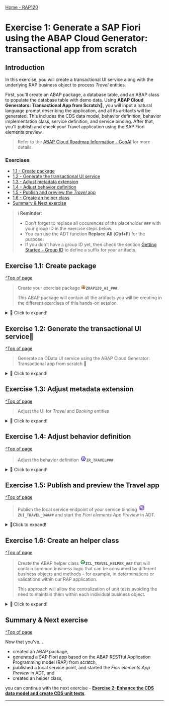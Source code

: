 [Home - RAP120](../../README.md)

# Exercise 1: Generate a SAP Fiori using the ABAP Cloud Generator: transactional app from scratch 

## Introduction

In this exercise, you will create a transactional UI service along with the underlying RAP business object to process _Travel_ entities. 

First, you'll create an ABAP package, a database table, and an ABAP class to populate the database table with demo data. Using **ABAP Cloud Generators: Transactional App from Scratch💎**, you will input a natural language prompt describing the application, and all its artifacts will be generated. This includes the CDS data model, behavior definition, behavior implementation class, service definition, and service binding. After that, you'll publish and check your Travel application using the SAP Fiori elements preview.

> Refer to the [ABAP Cloud Roadmap Information - GenAI](https://help.sap.com/docs/abap-cross-product/roadmap-info/genai?locale=en-US) for more details.

### Exercises
- [1.1 - Create package](#exercise-11-create-package)
- [1.2 - Generate the transactional UI service](#exercise-12-generate-the-transactional-ui-service)
- [1.3 - Adjust metadata extension](#exercise-13-Adjust-metadata-extension)
- [1.4 - Adjust behavior definition](#exercise-14-Adjust-behavior-definition)
- [1.5 - Publish and preview the _Travel_ app](#exercise-15-publish-and-preview-the-travel-app)
- [1.6 - Create an helper class](#exercise-16-create-an-helper-class)
- [Summary & Next exercise](#summary--next-exercise)
 
 
> ℹ️ **Reminder:**    
> - Don't forget to replace all occurences of the placeholder **`###`** with your group ID in the exercise steps below.  
> - You can use the ADT function **Replace All** (**Ctrl+F**) for the purpose.   
> - If you don't have a group ID yet, then check the section [Getting Started - Group ID](../ex0/README.md#group-id) to define a suffix for your artifacts.    

## Exercise 1.1: Create package
[^Top of page](#Introduction)

> Create your exercise package ![package](images/adt_package.png)**`ZRAP120_AI_###`**.
>    
> This ABAP package will contain all the artifacts you will be creating in the different exercises of this hands-on session.

 <details>
  <summary> 🔵 Click to expand!</summary>

   1. In ADT, go to the **Project Explorer**, right-click on the package **`ZLOCAL`**, and select **New** > **ABAP Package** from the context menu. 

      <img src="images/p1a.png" alt="table" width="50%">
   
   2. Maintain the required information and then, click on **Next >**.
      > Note: **`###`** is your assigned group ID or you can choose your own suffix. Please choose a suitable combination of three (3) numbers and characters, e.g. **`476`** or **`ZT1`**
 
       - Name: **`ZRAP120_AI_###`**
       - Description: _**`RAP AI Package ###`**_
       - Select the box `☑️` **Add to favorites package**
       - Superpackage: **`ZLOCAL`**
       
   3. Check that the Package Type is _Development_ and Software Component _ZLOCAL_. Click on **Next >**
   4. In the Transport Request step, maintain the _Request Description_ (e.g. _**RAP120 Package ###**_), and click on **Finish**.
      
      <!-- <img src="images/p1c.png" alt="table" width="50%"> -->

</details>


## Exercise 1.2: Generate the transactional UI service💎
[^Top of page](#Introduction)
> Generate an OData UI service using the ABAP Cloud Generator: Transactional app from scratch 💎

 <details>
  <summary> 🔵 Click to expand!</summary>

   1. Right-click on your ABAP package ![package](images/adt_package.png)**`ZRAP120_AI_###`** and select **Generate ABAP Repository Objects** from the context menu.
      
      Select the entry **OData UI Service from Scratch** in the wizard and click **Next >**.
      
      Maintain your package name **`ZRAP120_AI_###`** and click **Next >**.                  

   2. Please copy and paste the prompt provided below in the chat, and press **Enter**. Ensure to replace `###` with your chosen suffix.
      
      ```PROMPT
      Create a transaction application for travel management. Create the entity Travel based on the structure /DMO/TRAVEL_DATA. 
      The second entity is Booking based on /DMO/BOOKING_DATA. The generated objects should end with  suffix “###”
      ```
 
   3. Joule will recommend the Business Object entities _Travel_ and _Booking_ along with their respective fields. Press **Accept**.
 
      > ℹ️ NOTE: The names of the artifacts, database fields, and other elements in your project may differ from those shown in this tutorial, as they are generated by GenAI
       
   4. You can add new fields to the entities either by using the wizard or the chat. We will use this feature and add two fields called **`Destination`**, **`DiscountedFlightPrice`** and **`SightseeingsTips`**.   
      To do so, copy and paste the prompt provided below, and press **Enter**
      
      ```PROMPT
         Add  Destination field for entity Travel, use /DMO/CITY as data element. 
         Add  SightseeingsTips field for entity Travel, use /DMO/DESCRIPTION as data element. 
         Add DiscountedFlightPrice field for entity Booking, use /DMO/FLIGHT_PRICE as data element. 
      ```

   5. Joule will suggest adding the fields **`Destination`**, **`DiscountedFlightPrice`** and **`SightseeingsTips`**. Press **Accept**. 
   
      > Please, make sure that the **`CurrencyCode`** is only set for the **`DiscountedFlightPrice`**
      >
      > ![](/exercises/ex01/images/rap120_2505_ex125.png)

   6. ⚠️⚠️⚠️ Before continuing and generating the RAP business object please make sure that you have added the fields  **`Destination`**, **`DiscountedFlightPrice`** and **`SightseeingsTips`** to your data model.
      If you have not added the fields, please go back to **Step 4** before continuing with the generation of the RAP BO.

   7. Click on **Next >**. A preview of the generated objects will appear. Click on **Next >** again, select the transport request, and then click on **Finish**.
  
   8. Go to the _**Project Explorer**_ view and check all object that have been generated in your package. Press **F5** to refresh your package if needed.

   ![](/exercises/ex01/images/rap120_ex12.gif)
  
</details>

## Exercise 1.3: Adjust metadata extension
[^Top of page](#Introduction)
> Adjust the UI for _Travel_ and _Booking_ entities
<details>
  <summary> 🔵 Click to expand!</summary>

  1. Open the metadata extension ![package](images/adt_ddlx.png) **`ZC_TRAVEL###`** and make the adjustments as shown in the code snippet below. ![package](images/adt_ddlx.png) **`ZC_TRAVEL###`** should look like this: 
   > ℹ️ NOTE: The names of the artifacts, database fields, and other elements in your project may differ from those shown in this tutorial, as they are generated by GenAI

  ```
   @Metadata.layer: #CORE
   @UI.headerInfo.title.type: #STANDARD
   @UI.headerInfo.title.value: 'UUID'
   @UI.headerInfo.description.type: #STANDARD
   @UI.headerInfo.description.value: 'UUID'
   annotate view ZC_TRAVEL### with
   {

   @UI.hidden: true
   @EndUserText.label: 'UUID'
   @UI.facet: [ {
      label: 'General Information', 
      id: 'GeneralInfo', 
      purpose: #STANDARD, 
      position: 10 , 
      type: #IDENTIFICATION_REFERENCE
   }, 
   {
      label: 'Sightseeing Tips', 
      id: 'SightseeingTips', 
      targetQualifier: 'SightseeingTips',
      purpose: #STANDARD, 
      position: 11 , 
      type: #IDENTIFICATION_REFERENCE
   }, 
   {
      label: 'Booking Items', 
      id: 'BookingItems', 
      purpose: #STANDARD, 
      position: 12 , 
      type: #LINEITEM_REFERENCE, 
      targetElement: '_Booking'
   } ]
   @UI.identification: [ {
      position: 10 , 
      label: 'UUID'
   } ]
   @UI.lineItem: [ {
      position: 10 , 
      label: 'UUID'
   } ]
   @UI.selectionField: [ {
      position: 10 
   } ]
   UUID;
   
   @UI.identification: [ {
      position: 20 
   } ]
   @UI.lineItem: [ {
      position: 20 
   } ]
   @UI.selectionField: [ {
      position: 20 
   } ]
   AgencyID;
   
   @UI.identification: [ {
      position: 30 
   } ]
   @UI.lineItem: [ {
      position: 30 
   } ]
   @UI.selectionField: [ {
      position: 30 
   } ]
   CustomerID;
   
   @UI.identification: [ {
      position: 40 
   } ]
   @UI.lineItem: [ {
      position: 40 
   } ]
   @UI.selectionField: [ {
      position: 40 
   } ]
   BeginDate;
   
   @UI.identification: [ {
      position: 50 
   } ]
   @UI.lineItem: [ {
      position: 50 
   } ]
   @UI.selectionField: [ {
      position: 50 
   } ]
   EndDate;
   
   @UI.identification: [ {
      position: 60 
   } ]
   @UI.lineItem: [ {
      position: 60 
   } ]
   BookingFee;
   
   @UI.identification: [ {
      position: 70 
   } ]
   @UI.lineItem: [ {
      position: 70 
   } ]
   TotalPrice;
   
   @UI.identification: [ {
      position: 100 
   } ]
   @UI.lineItem: [ {
      position: 100 
   } ]
   @UI.selectionField: [ {
      position: 100 
   } ]
   Status;
   
   @UI.identification: [ {
      position: 110 
   } ]
   @UI.lineItem: [ {
      position: 110 
   } ]
   @UI.selectionField: [ {
      position: 110 
   } ]
   Destination;

   @UI.multiLineText: true
   @UI.identification: [ {
      position: 120,
      qualifier: 'SightseeingTips',
      label: 'Sightseeing Tips'
   } ]
   SightseeingsTips;

   
   @EndUserText.label: '_BaseEntity'
   @UI.identification: [ {
      position: 190 , 
      label: '_BaseEntity'
   } ]
   @UI.lineItem: [ {
      position: 190 , 
      label: '_BaseEntity'
   } ]
   @UI.selectionField: [ {
      position: 190 
   } ]
   _BaseEntity;
   }
  ```
  1. Open the metadata extension ![package](images/adt_ddlx.png) **`ZC_BOOKING###`** and make the adjustments as shown in the code snippet below. ![package](images/adt_ddlx.png) **`ZC_BOOKING###`** should look like this: 
   > ℹ️ NOTE: The names of the artifacts, database fields, and other elements in your project may differ from those shown in this tutorial, as they are generated by GenAI

  ```
   @Metadata.layer: #CORE
   @UI.headerInfo.title.type: #STANDARD
   @UI.headerInfo.title.value: 'UUID'
   @UI.headerInfo.description.type: #STANDARD
   @UI.headerInfo.description.value: 'UUID'
   annotate view ZC_BOOKING### with
   {
   @UI.hidden: true
   @EndUserText.label: 'UUID'
   @UI.facet: [ {
      label: 'General Information', 
      id: 'GeneralInfo', 
      purpose: #STANDARD, 
      position: 10 , 
      type: #IDENTIFICATION_REFERENCE
   } ]
   @UI.identification: [ {
      position: 10 , 
      label: 'UUID'
   } ]
   @UI.lineItem: [ {
      position: 10 , 
      label: 'UUID'
   } ]
   @UI.selectionField: [ {
      position: 10 
   } ]
   UUID;
   
   @UI.hidden: true
   @EndUserText.label: 'ParentUUID'
   @UI.identification: [ {
      position: 20 , 
      label: 'ParentUUID'
   } ]
   @UI.lineItem: [ {
      position: 20 , 
      label: 'ParentUUID'
   } ]
   @UI.selectionField: [ {
      position: 20 
   } ]
   ParentUUID;
   
   @UI.identification: [ {
      position: 30 
   } ]
   @UI.lineItem: [ {
      position: 30 
   } ]
   @UI.selectionField: [ {
      position: 30 
   } ]
   BookingDate;
   
   @UI.identification: [ {
      position: 40 
   } ]
   @UI.lineItem: [ {
      position: 40 
   } ]
   @UI.selectionField: [ {
      position: 40 
   } ]
   CustomerID;
   
   @UI.identification: [ {
      position: 50 
   } ]
   @UI.lineItem: [ {
      position: 50 
   } ]
   @UI.selectionField: [ {
      position: 50 
   } ]
   CarrierID;
   
   @UI.identification: [ {
      position: 60 
   } ]
   @UI.lineItem: [ {
      position: 60 
   } ]
   @UI.selectionField: [ {
      position: 60 
   } ]
   ConnectionID;
   
   @UI.identification: [ {
      position: 70 
   } ]
   @UI.lineItem: [ {
      position: 70 
   } ]
   @UI.selectionField: [ {
      position: 70 
   } ]
   FlightDate;
   
   @UI.identification: [ {
      position: 80 
   } ]
   @UI.lineItem: [ {
      position: 80 
   } ]
   @UI.selectionField: [ {
      position: 80 
   } ]
   FlightPrice;
   
   @UI.identification: [ {
      position: 100,
      label: 'Discounted Flight Price' 
   } ]
   @UI.lineItem: [ {
      position: 100 ,
      label: 'Discounted Flight Price' 
   } ]
   @UI.selectionField: [ {
      position: 100 
   } ]
   DiscountedFlightPrice;
   
   @EndUserText.label: '_BaseEntity'
   @UI.identification: [ {
      position: 120 , 
      label: '_BaseEntity'
   } ]
   @UI.lineItem: [ {
      position: 120 , 
      label: '_BaseEntity'
   } ]
   @UI.selectionField: [ {
      position: 120 
   } ]
   _BaseEntity;
   }

  ```

  3. Save ![save icon](images/adt_save.png) (**Ctrl+S**) and activate ![activate icon](images/adt_activate.png) the changes.
     
</details>

## Exercise 1.4: Adjust behavior definition
[^Top of page](#Introduction)
> Adjust the behavior definition ![behaviordefinition](images/adt_bdef.png)**`ZR_TRAVEL###`**
<details>
  <summary> 🔵 Click to expand!</summary>

   1. Go to the **Project Explorer** and open the behavior definition ![behaviordefinition](images/adt_bdef.png)**`ZR_TRAVEL###`**.  
   
   2. In ![behaviordefinition](images/adt_bdef.png)**`ZR_TRAVEL###`**, add the fields **`SightseeingsTips`** and **`TotalPrice`** in *`field ( readonly )`* for **`ZR_TRAVEL###`**.
      
      ```ABAP
         field ( readonly )
         UUID,
         SightseeingsTips,
         TotalPrice,
         LocalCreatedBy,
         LocalCreatedAt,
         LocalLastChangedBy,
         LocalLastChangedAt,
         LastChangedAt;
      ```   
   3. In ![behaviordefinition](images/adt_bdef.png)**`ZR_TRAVEL###`**, add *`field ( mandatory : create )`* and below the fields **`Destination`**, **`StartDate`** and **`EndDate`** for **`ZR_TRAVEL###`**.

      ```ABAP
         field ( mandatory : create )
         Destination,
         BeginDate,
         EndDate;
      ```

   4. In ![behaviordefinition](images/adt_bdef.png)**`ZR_TRAVEL###`**, add the field **`DiscountedFlightPrice` in *`field ( readonly )`* for **`ZR_BOOKING###`**

      ```ABAP
         field ( readonly )
         UUID,
         ParentUUID,
         DiscountedFlightPrice;
      ```
   5. Your ![behaviordefinition](images/adt_bdef.png)**`ZR_TRAVEL###`** should look like this: 

      ```ABAP
         managed implementation in class ZBP_R_TRAVEL002 unique;
         strict ( 2 );
         with draft;
         extensible;
         define behavior for ZR_TRAVEL002 alias Travel
         persistent table ztravel002
         extensible
         draft table ztravel_d002
         etag master LocalLastChangedAt
         lock master total etag LastChangedAt
         authorization master ( global )
         {
         field ( readonly )
         UUID,

         // Added in step 2
         SightseeingsTips,
         TotalPrice,

         LocalCreatedBy,
         LocalCreatedAt,
         LocalLastChangedBy,
         LocalLastChangedAt,
         LastChangedAt;

         // Added in step 3
         field ( mandatory : create )
         BeginDate,
         EndDate,
         Destination;

         field ( mandatory )
         CustomerId;

         field ( numbering : managed )
         UUID;


         create;
         update;
         delete;

         validation validateCustomer on save { create; field CustomerID; }

         draft action Activate optimized;
         draft action Discard;
         draft action Edit;
         draft action Resume;
            draft determine action Prepare{
            validation validateCustomer;
         }

         mapping for ztravel002 corresponding extensible
            {
               UUID               = uuid;
               TravelID           = travel_id;
               AgencyID           = agency_id;
               CustomerID         = customer_id;
               BeginDate          = begin_date;
               EndDate            = end_date;
               BookingFee         = booking_fee;
               TotalPrice         = total_price;
               CurrencyCode       = currency_code;
               Description        = description;
               Status             = status;
               Destination        = destination;
               SightseeingsTips   = sightseeings_tips;
               LocalCreatedBy     = local_created_by;
               LocalCreatedAt     = local_created_at;
               LocalLastChangedBy = local_last_changed_by;
               LocalLastChangedAt = local_last_changed_at;
               LastChangedAt      = last_changed_at;
            }

         association _Booking { create; with draft; }

         }

         define behavior for ZR_BOOKING002 alias Booking
         persistent table zbooking002
         extensible
         draft table zbooking_d002
         etag dependent by _Travel
         lock dependent by _Travel
         authorization dependent by _Travel
         {
         field ( readonly )
         UUID,
         ParentUUID,
         // Added in step 4
         DiscountedFlightPrice;

         field ( numbering : managed )
         UUID;


         update;
         delete;

         mapping for zbooking002 corresponding extensible
            {
               UUID                  = uuid;
               ParentUUID            = parent_uuid;
               BookingID             = booking_id;
               BookingDate           = booking_date;
               CustomerID            = customer_id;
               CarrierID             = carrier_id;
               ConnectionID          = connection_id;
               FlightDate            = flight_date;
               FlightPrice           = flight_price;
               CurrencyCode          = currency_code;
               DiscountedFlightPrice = discounted_flight_price;
            }

         association _Travel { with draft; }

         }
      ```

</details>

## Exercise 1.5: Publish and preview the Travel app
[^Top of page](#Introduction)

> Publish the local service endpoint of your service binding ![service binding](images/adt_srvb.png)**`ZUI_TRAVEL_O4###`**  and start the _Fiori elements App Preview_ in ADT.  

 <details>
  <summary>🔵Click to expand!</summary>

   1. Go to your service binding ![service binding](../images/adt_srvb.png)**`ZUI_TRAVEL_O4###`** and click **Publish** to publish its local service endpoint to view service URL, entity sets, and associations. 
   
   2. Once it is published, select the entity **`Travel`** in the **Entity Set and Association** and then click on **Preview**.
     
   3. The preview of the _Travel_ app is now displayed in the browser without any data.  
       
</details>

## Exercise 1.6: Create an helper class
[^Top of page](#Introduction)

> Create the ABAP helper class ![class](images/adt_class.png)**`ZCL_TRAVEL_HELPER_###`** that will contain common business logic that can be consumed by different business objects and methods - for example, in determinations or validations within our RAP application. 
> 
> This approach will allow the centralization of unit tests avoiding the need to maintain them within each individual business object.

<details>
  <summary> 🔵 Click to expand!</summary>

  1. Right-click on your package ![package](images/adt_package.png)**`ZRAP120_AI_###`** and select **New > ABAP Class**
     -  Name: **`ZCL_TRAVEL_HELPER_###`**
     -  Description: **`Travel helper class ###`**

  2. Copy and paste the following code
     
     > ℹ️**Reminder**: Don't forget to replace the suffix placeholder **`###`** with your chosen or assigned group ID 

     ```ABAP
     CLASS zcl_travel_helper_### DEFINITION
      PUBLIC
      FINAL
      CREATE PUBLIC .

      PUBLIC SECTION.
        METHODS: validate_customer IMPORTING iv_customer_id TYPE /dmo/customer_id RETURNING VALUE(rv_exists) TYPE abap_bool.
        METHODS: get_booking_status IMPORTING iv_status TYPE /dmo/booking_status_text RETURNING VALUE(rv_status) TYPE /dmo/booking_status.
        METHODS: get_sightseeing_tips IMPORTING iv_city TYPE /dmo/city RETURNING VALUE(rv_sightseeing_tips) TYPE /dmo/description.


      PROTECTED SECTION.
      PRIVATE SECTION.
     ENDCLASS.


     CLASS zcl_travel_helper_### IMPLEMENTATION.

      METHOD validate_customer.
         SELECT SINGLE
            FROM /dmo/customer
            FIELDS @abap_true AS line_exists
            WHERE customer_id = @iv_customer_id
            INTO @rv_exists.
      ENDMETHOD.

      METHOD get_booking_status.
        CASE iv_status.
          WHEN 'Booked'.
            rv_status = 'B'.
          WHEN 'New'.
            rv_status = 'N'.
          WHEN 'Cancelled'.
            rv_status = 'X'.
        ENDCASE.
      ENDMETHOD.

      METHOD get_sightseeing_tips.
         " We will use the ABAP AI SDK powered by ISLM to call an LLM and generate sightseeing tips for a specific city.
      ENDMETHOD.

     ENDCLASS.
     ```
 
  3. Save ![save icon](images/adt_save.png) and activate ![activate icon](images/adt_activate.png) the changes.

</details>
  
## Summary & Next exercise
[^Top of page](#Introduction)

Now that you've... 
- created an ABAP package,
- generated a SAP Fiori app based on the ABAP RESTful Application Programming model (RAP) from scratch,
- published a local service point, and started the _Fiori elements App Preview_ in ADT, and
- created an helper class,

you can continue with the next exercise - **[Exercise 2: Enhance the CDS data model and create CDS unit tests](../ex02/README.md)**.

---
